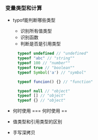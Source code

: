 ### 变量类型和计算
- typof能判断哪些类型
  + 识别所有值类型
  + 识别函数
  + 判断是否是引用类型
  ```js
    typeof undefined // "undefined"
    typeof "abc" // "string""
    typeof 100 // "number""
    typeof true // "boolean""
    typeof Symbol('a') // "symbol"

    typeof funcion() {} // "function"

    typeof null // "object"
    typeof [] // "object"
    typeof {} // "object"

  ```
- 何时使用 === 何时使用 ==
- 值类型和引用类型的区别
- 手写深拷贝
  
  ```js
    
  ```